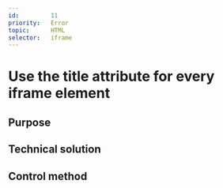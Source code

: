 ```yaml
---
id:         11
priority:   Error
topic:      HTML
selector:   iframe
---
```


# Use the title attribute for every iframe element
## Purpose

## Technical solution

## Control method

